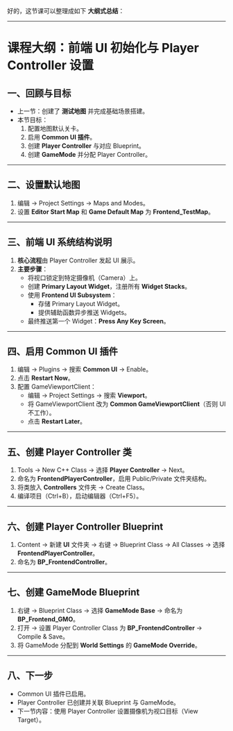 好的，这节课可以整理成如下 **大纲式总结**：

------

# 课程大纲：前端 UI 初始化与 Player Controller 设置

## 一、回顾与目标

- 上一节：创建了 **测试地图** 并完成基础场景搭建。
- 本节目标：
  1. 配置地图默认关卡。
  2. 启用 **Common UI 插件**。
  3. 创建 **Player Controller** 与对应 Blueprint。
  4. 创建 **GameMode** 并分配 Player Controller。

------

## 二、设置默认地图

1. 编辑 → Project Settings → Maps and Modes。
2. 设置 **Editor Start Map** 和 **Game Default Map** 为 **Frontend_TestMap**。

------

## 三、前端 UI 系统结构说明

1. **核心流程**由 Player Controller 发起 UI 展示。
2. **主要步骤**：
   - 将视口锁定到特定摄像机（Camera）上。
   - 创建 **Primary Layout Widget**，注册所有 **Widget Stacks**。
   - 使用 **Frontend UI Subsystem**：
     - 存储 Primary Layout Widget。
     - 提供辅助函数异步推送 Widgets。
   - 最终推送第一个 Widget：**Press Any Key Screen**。

------

## 四、启用 Common UI 插件

1. 编辑 → Plugins → 搜索 **Common UI** → Enable。
2. 点击 **Restart Now**。
3. 配置 GameViewportClient：
   - 编辑 → Project Settings → 搜索 **Viewport**。
   - 将 GameViewportClient 改为 **Common GameViewportClient**（否则 UI 不工作）。
   - 点击 **Restart Later**。

------

## 五、创建 Player Controller 类

1. Tools → New C++ Class → 选择 **Player Controller** → Next。
2. 命名为 **FrontendPlayerController**，启用 Public/Private 文件夹结构。
3. 将类放入 **Controllers** 文件夹 → Create Class。
4. 编译项目（Ctrl+B），启动编辑器（Ctrl+F5）。

------

## 六、创建 Player Controller Blueprint

1. Content → 新建 **UI** 文件夹 → 右键 → Blueprint Class → All Classes → 选择 **FrontendPlayerController**。
2. 命名为 **BP_FrontendController**。

------

## 七、创建 GameMode Blueprint

1. 右键 → Blueprint Class → 选择 **GameMode Base** → 命名为 **BP_Frontend_GMO**。
2. 打开 → 设置 Player Controller Class 为 **BP_FrontendController** → Compile & Save。
3. 将 GameMode 分配到 **World Settings** 的 **GameMode Override**。

------

## 八、下一步

- Common UI 插件已启用。
- Player Controller 已创建并关联 Blueprint 与 GameMode。
- 下一节内容：使用 Player Controller 设置摄像机为视口目标（View Target）。

